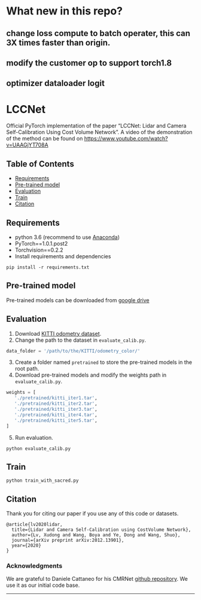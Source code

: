 # What new in this repo?
## change loss compute to batch operater, this can 3X times faster than origin.
## modify the customer op to support torch1.8
## optimizer dataloader logit




# LCCNet

Official PyTorch implementation of the paper “LCCNet: Lidar and Camera Self-Calibration Using Cost Volume Network”. A video of the demonstration of the method can be found on
 https://www.youtube.com/watch?v=UAAGjYT708A

## Table of Contents

- [Requirements](#Requirements)
- [Pre-trained model](#Pre-trained_model)
- [Evaluation](#Evaluation)
- [Train](#Train)
- [Citation](#Citation)



## Requirements

* python 3.6 (recommend to use [Anaconda](https://www.anaconda.com/))
* PyTorch==1.0.1.post2
* Torchvision==0.2.2
* Install requirements and dependencies
```commandline
pip install -r requirements.txt
```

## Pre-trained model

Pre-trained models can be downloaded from [google drive](https://drive.google.com/drive/folders/1VbQV3ERDeT3QbdJviNCN71yoWIItZQnl?usp=sharing)

## Evaluation

1. Download [KITTI odometry dataset](http://www.cvlibs.net/datasets/kitti/eval_odometry.php).
2. Change the path to the dataset in `evaluate_calib.py`.
```python
data_folder = '/path/to/the/KITTI/odometry_color/'
```
3. Create a folder named `pretrained` to store the pre-trained models in the root path.
4. Download pre-trained models and modify the weights path in `evaluate_calib.py`.
```python
weights = [
   './pretrained/kitti_iter1.tar',
   './pretrained/kitti_iter2.tar',
   './pretrained/kitti_iter3.tar',
   './pretrained/kitti_iter4.tar',
   './pretrained/kitti_iter5.tar',
]
```
5. Run evaluation.
```commandline
python evaluate_calib.py
```

## Train
```commandline
python train_with_sacred.py
```

## Citation
 
Thank you for citing our paper if you use any of this code or datasets.
```
@article{lv2020lidar,
  title={Lidar and Camera Self-Calibration using CostVolume Network},
  author={Lv, Xudong and Wang, Boya and Ye, Dong and Wang, Shuo},
  journal={arXiv preprint arXiv:2012.13901},
  year={2020}
}
```

### Acknowledgments
 We are grateful to Daniele Cattaneo for his CMRNet [github repository](https://github.com/cattaneod/CMRNet). We use it as our initial code base.
 
<!-- [correlation_package](models/LCCNet/correlation_package) was taken from [flownet2](https://github.com/NVIDIA/flownet2-pytorch/tree/master/networks/correlation_package)

[LCCNet.py](model/LCCNet.py) is a modified version of the original [PWC-DC network](https://github.com/NVlabs/PWC-Net/blob/master/PyTorch/models/PWCNet.py) and modified version [CMRNet](https://github.com/cattaneod/CMRNet/blob/master/models/CMRNet/CMRNet.py)  -->

---
